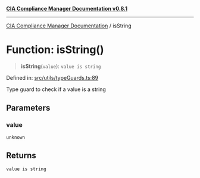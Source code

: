 [**CIA Compliance Manager Documentation v0.8.1**](../README.md)

***

[CIA Compliance Manager Documentation](../globals.md) / isString

# Function: isString()

> **isString**(`value`): `value is string`

Defined in: [src/utils/typeGuards.ts:89](https://github.com/Hack23/cia-compliance-manager/blob/4236f4375d9cfb0505c191818eeb5443ec527132/src/utils/typeGuards.ts#L89)

Type guard to check if a value is a string

## Parameters

### value

`unknown`

## Returns

`value is string`
